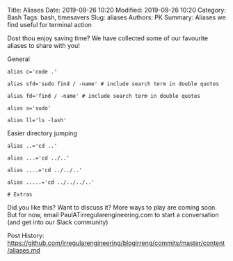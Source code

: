 Title: Aliases
Date: 2019-09-26 10:20
Modified: 2019-09-26 10:20
Category: Bash
Tags: bash, timesavers
Slug: aliases
Authors: PK
Summary: Aliases we find useful for terminal action

Dost thou enjoy saving time? We have collected some of our favourite aliases to share with you!

General 

    alias c='code .'

    alias sfd='sudo find / -name' # include search term in double quotes

    alias fd='find / -name' # include search term in double quotes

    alias s='sudo'

    alias ll='ls -lash'


Easier directory jumping

    
    alias ..='cd ..'

    alias ...='cd ../..'

    alias ....='cd ../../..'

    alias .....='cd ../../../..'

    # Extras
Did you like this? Want to discuss it? 
More ways to play are coming soon. But for now, email PaulATirregularengineering.com 
to start a conversation (and get into our Slack community)

Post History:
https://github.com/irregularengineering/blogirreng/commits/master/content/aliases.md